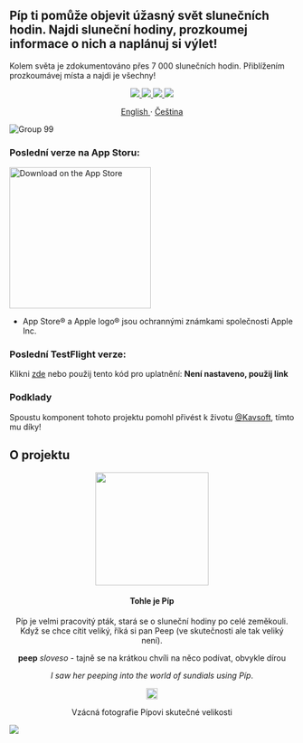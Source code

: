 ## Píp ti pomůže objevit úžasný svět slunečních hodin. Najdi sluneční hodiny, prozkoumej informace o nich a naplánuj si výlet! 

Kolem světa je zdokumentováno přes 7 000 slunečních hodin. Přiblížením prozkoumávej místa a najdi je všechny!

<div align="center">
  <a href="https://github.com/scraptechguy/Peep/actions">
    <img src="https://github.com/scraptechguy/Peep/actions/workflows/ios.yml/badge.svg">
  </a>
  <a href="https://github.com/scraptechguy/Peep/graphs/contributors">
    <img src="https://img.shields.io/github/contributors/scraptechguy/Peep">
  </a>
  <a href="https://github.com/scraptechguy/Peep/issues">
    <img src="https://img.shields.io/github/issues/scraptechguy/Peep">
  </a>
  <a href="https://github.com/scraptechguy/Peep/pulls">
    <img src="https://img.shields.io/github/issues-pr/scraptechguy/Peep">
  </a>
</div>

<p align="center">
  <a href="https://github.com/scraptechguy/Peep#readme">English </a>
  ·
  <a href="/docs/README_cz.md">Čeština</a>
</p>

![Group 99](https://user-images.githubusercontent.com/75474651/209583866-9bbfe36b-7add-4639-ba4d-846729f009c7.png)

### Poslední verze na App Storu: 

<a href="https://apps.apple.com/cz/app/p%C3%ADp/id6444575713" target="_blank"> <img width="250" alt="Download on the App Store" src="https://user-images.githubusercontent.com/75474651/196102512-b4307edf-2497-44f1-b847-05464128c9e1.svg"> </a>

  - App Store® a Apple logo® jsou ochrannými známkami společnosti Apple Inc.

### Poslední TestFlight verze:

Klikni <a href="https://testflight.apple.com/join/nrBtEpPi">zde</a> nebo použij tento kód pro uplatnění: <b>Není nastaveno, použij link</b>

### Podklady

Spoustu komponent tohoto projektu pomohl přivést k životu <a href="https://www.youtube.com/@Kavsoft">@Kavsoft</a>, tímto mu díky!

## O projektu

<div align="center">
  <img src="https://user-images.githubusercontent.com/75474651/202924529-86a4beb5-4266-409b-85d5-9f7308d91a94.svg" width="200">
  
#### Tohle je Píp

Píp je velmi pracovitý pták, stará se o sluneční hodiny po celé zeměkouli. Když se chce cítit veliký, říká si pan Peep (ve skutečnosti ale tak veliký není).

**peep** *sloveso* - tajně se na krátkou chvíli na něco podívat, obvykle dírou

*I saw her peeping into the world of sundials using Píp*.

<img src="https://user-images.githubusercontent.com/75474651/202924529-86a4beb5-4266-409b-85d5-9f7308d91a94.svg" width="20">

Vzácná fotografie Pípovi skutečné velikosti

</div>

<img src="https://github.com/scraptechguy/Peep/blob/main/docs/FullPeepMockups.png">
